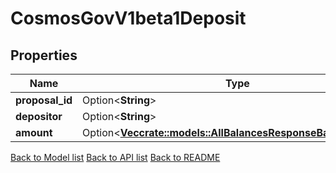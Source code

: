# CosmosGovV1beta1Deposit

## Properties

| Name            | Type                                                                                                           | Description | Notes      |
| --------------- | -------------------------------------------------------------------------------------------------------------- | ----------- | ---------- |
| **proposal_id** | Option<**String**>                                                                                             |             | [optional] |
| **depositor**   | Option<**String**>                                                                                             |             | [optional] |
| **amount**      | Option<[**Vec<crate::models::AllBalancesResponseBalancesInner>**](AllBalances_response_balances_inner.md)> |             | [optional] |

[Back to Model list](../README.md#documentation-for-models) [Back to API list](../README.md#documentation-for-api-endpoints) [Back to README](../README.md)
